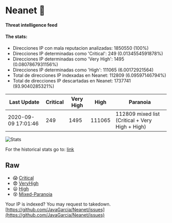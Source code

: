 # Neanet :hocho:
#### Threat intelligence feed
#### The stats:

- Direcciones IP con mala reputacion analizadas: 1850550 (100%)
- Direcciones IP determinadas como 'Critical':  249 (0.0134554591878%)
- Direcciones IP determinadas como 'Very High':  1495 (0.0807867931156%)
- Direcciones IP determinadas como 'High':  111065 (6.00172921564)
- Total de direcciones IP indexadas en Neanet:  112809 (6.09597146794%)
- Total de direcciones IP descartadas en Neanet:  1737741 (93.9040285321%)

| Last Update | Critical | Very High | High | Paranoia |
| --- | --- | --- | --- | --- |
| 2020-09-09 17:01:46 | 249 | 1495 | 111065 | 112809 mixed list (Critical + Very High + High)|

![Stats](https://docs.google.com/spreadsheets/d/e/2PACX-1vSnaNMIXVabIpDJjufMlzH7poXnshF3mgd8Is1g9ytUEzVsP5my4Trn8f-xkoLLQ38xpL3HtmUexLo6/pubchart?oid=501124687&format=image)

For the historical stats go to: [link](/stats.csv)
## Raw
- :scream: [Critical](https://raw.githubusercontent.com/JavaGarcia/Neanet/master/blacklists/neanet_critical.txt)
- :fearful: [VeryHigh](https://raw.githubusercontent.com/JavaGarcia/Neanet/master/blacklists/neanet_veryHigh.txtt)
- :frowning: [High](https://raw.githubusercontent.com/JavaGarcia/Neanet/master/blacklists/neanet_high.txt)
- :dizzy_face: [Mixed-Paranoia](https://raw.githubusercontent.com/JavaGarcia/Neanet/master/blacklists/neanet_all.txt)


Your IP is indexed? You may request to takedown. [https://github.com/JavaGarcia/Neanet/issues](https://github.com/JavaGarcia/Neanet/issues)


























































































































































































































































































































































































































































































































































































































































































